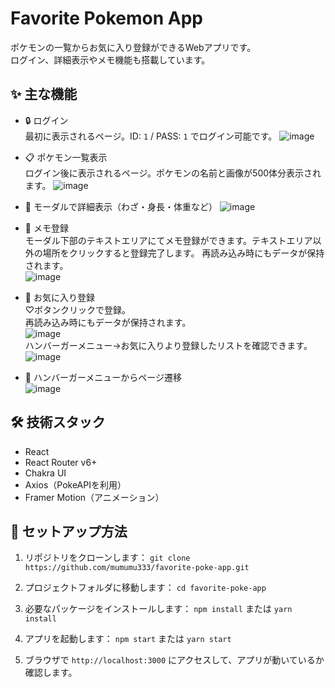 # Favorite Pokemon App
ポケモンの一覧からお気に入り登録ができるWebアプリです。  
ログイン、詳細表示やメモ機能も搭載しています。

## ✨ 主な機能
- 🔒 ログイン  
最初に表示されるページ。ID: `1` / PASS: `1` でログイン可能です。
![image](https://github.com/user-attachments/assets/94816ca5-41bc-4ffb-a29f-e6be1c30b402)

- 📋 ポケモン一覧表示  
ログイン後に表示されるページ。ポケモンの名前と画像が500体分表示されます。
![image](https://github.com/user-attachments/assets/adf4a0e8-c66c-4f5a-ba89-0bcfdd2fb56e)

- 💬 モーダルで詳細表示（わざ・身長・体重など）
![image](https://github.com/user-attachments/assets/2eac6aa5-cca4-42e1-870e-523d97965f44)

- 📝 メモ登録  
モーダル下部のテキストエリアにてメモ登録ができます。テキストエリア以外の場所をクリックすると登録完了します。
再読み込み時にもデータが保持されます。  
![image](https://github.com/user-attachments/assets/18eb0879-898a-4842-b0b3-5cc93d146f53)

- 💖 お気に入り登録  
♡ボタンクリックで登録。  
再読み込み時にもデータが保持されます。  
![image](https://github.com/user-attachments/assets/7dfb243f-3e76-436a-a84d-d88c435a00e9)  
ハンバーガーメニュー→お気に入りより登録したリストを確認できます。  
![image](https://github.com/user-attachments/assets/0301fcf8-2877-4c61-8ebf-e8e01ade41d3)

- 🍔 ハンバーガーメニューからページ遷移  
![image](https://github.com/user-attachments/assets/69c3ebbb-fb10-4194-8dea-d69d57051e40)

## 🛠 技術スタック
- React
- React Router v6+
- Chakra UI
- Axios（PokeAPIを利用）
- Framer Motion（アニメーション）

## 🧪 セットアップ方法
1. リポジトリをクローンします：
   `git clone https://github.com/mumumu333/favorite-poke-app.git`

2. プロジェクトフォルダに移動します：
   `cd favorite-poke-app`

3. 必要なパッケージをインストールします：
   `npm install` または `yarn install`

4. アプリを起動します：
   `npm start` または `yarn start`

5. ブラウザで `http://localhost:3000` にアクセスして、アプリが動いているか確認します。
